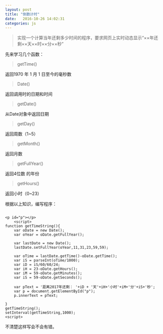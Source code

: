 ```yaml
---
layout: post
title: "倒数计时"
date:   2016-10-26 14:02:31
categories: js
---
```


>实现一个计算当年还剩多少时间的程序，要求网页上实时动态显示“××年还剩××天××时××分××秒”

先来学习几个函数：

>getTime()

返回1970 年 1 月 1 日至今的毫秒数
>Date()

返回调用时的日期和时间

>getDate()

从Date对象中返回日期

>getDay()

返回周数（1~5）

>getMonth()

返回月数

>getFullYear()

返回4位数 的年份

>getHours()

返回小时（0~23）

根据以上知识，编写程序：

```

<p id="p"></p>
	<script>
function getTimeString(){
	var oDate = new Date();
	var oYear = oDate.getFullYear();

	var lastDate = new Date();
	lastDate.setFullYear(oYear,11,31,23,59,59);

	var oTime = lastDate.getTime()-oDate.getTime();
	var iS = parseInt(oTime/1000);
	var iD = iS/60/60/24;
	var iH = 23-oDate.getHours();
	var iM = 59-oDate.getMinutes();
	var iS = 59-oDate.getSeconds();

	var pText = '距离2017年还剩： '+iD + '天'+iH+'小时'+iM+'分'+iS+'秒';
	var p = document.getElementById("p");
	p.innerText = pText;

}
getTimeString();
setInterval(getTimeString,1000);
<script>

```


不清楚这样写会不会有错。

